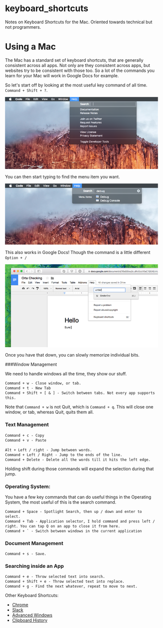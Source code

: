 # keyboard_shortcuts

Notes on Keyboard Shortcuts for the Mac. Oriented towards technical but not programmers.

# Using a Mac

The Mac has a standard set of keyboard shortcuts, that are generally consistent across all apps. Not only
are they consistent across apps, but websites try to be consistent with those too. So a lot of the commands
you learn for your Mac will work in Google Docs for example.  

So let's start off by looking at the most useful key command of all time. `Command + Shift + ?`.

![images/search.png](images/search.png)

You can then start typing to find the menu item you want.

![images/search-scope.png](images/search-scope.png)

This also works in Google Docs! Though the command is a little different `Option + /`

![images/search-docs.png](images/search-docs.png)

Once you have that down, you can slowly memorize individual bits.

###Window Management

We need to handle windows all the time, they show our stuff.

```
Command + w - Close window, or tab.
Command + t - New Tab
Command + Shift + [ & ] - Switch between tabs. Not every app supports this.
```

Note that `Command + w` is not Quit, which is `Command + q`. This will close one window, or tab, whereas Quit, quits them all. 

### Text Management

```
Command + c - Copy
Command + v - Paste

Alt + Left / right - Jump between words.
Command + Left / Right - Jump to the ends of the line.
Command + Delete - Delete all the words till it hits the left edge.
``` 

Holding shift during those commands will expand the selection during that jump.

### Operating System:

You have a few key commands that can do useful things in the Operating System, the most useful of this is 
the search command.

```
Command + Space - Spotlight Search, then up / down and enter to select.
Command + Tab - Application selector, I hold command and press left / right. You can tap Q on an app to close it from here.
Command + ` - Switch between windows in the current application
```

### Document Management

```
Command + s - Save.
```

### Searching inside an App

```
Command + e - Throw selected text into search.
Command + Shift + e - Throw selected text into replace.
Command + g - Find the next whatever, repeat to move to next.
```

Other Keyboard Shortcuts:

- [Chrome](chrome.md)
- [Slack](slack.md)
- [Advanced Windows](advanced-windows.md)
- [Clipboard History](clipboard-history.md)
